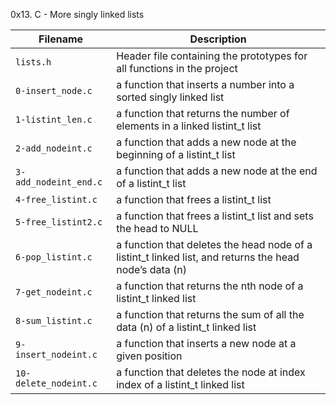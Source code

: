 0x13. C - More singly linked lists

| Filename | Description |
| -------- | ----------- |
| `lists.h` | Header file containing the prototypes for all functions in the project |
| `0-insert_node.c` | a function that inserts a number into a sorted singly linked list |
| `1-listint_len.c` | a function that returns the number of elements in a linked listint_t list |
| `2-add_nodeint.c` | a function that adds a new node at the beginning of a listint_t list |
| `3-add_nodeint_end.c` | a function that adds a new node at the end of a listint_t list |
| `4-free_listint.c` | a function that frees a listint_t list |
| `5-free_listint2.c` | a function that frees a listint_t list and sets the head to NULL |
| `6-pop_listint.c` | a function that deletes the head node of a listint_t linked list, and returns the head node’s data (n) |
| `7-get_nodeint.c` | a function that returns the nth node of a listint_t linked list |
| `8-sum_listint.c` | a function that returns the sum of all the data (n) of a listint_t linked list |
| `9-insert_nodeint.c` | a function that inserts a new node at a given position |
| `10-delete_nodeint.c` | a function that deletes the node at index index of a listint_t linked list |
